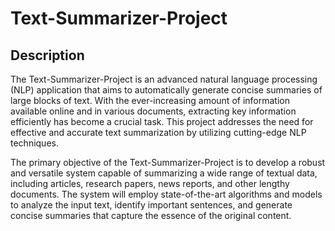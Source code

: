 # Text-Summarizer-Project

## Description

The Text-Summarizer-Project is an advanced natural language processing (NLP) application that aims to automatically generate concise summaries of large blocks of text. With the ever-increasing amount of information available online and in various documents, extracting key information efficiently has become a crucial task. This project addresses the need for effective and accurate text summarization by utilizing cutting-edge NLP techniques.

The primary objective of the Text-Summarizer-Project is to develop a robust and versatile system capable of summarizing a wide range of textual data, including articles, research papers, news reports, and other lengthy documents. The system will employ state-of-the-art algorithms and models to analyze the input text, identify important sentences, and generate concise summaries that capture the essence of the original content.
